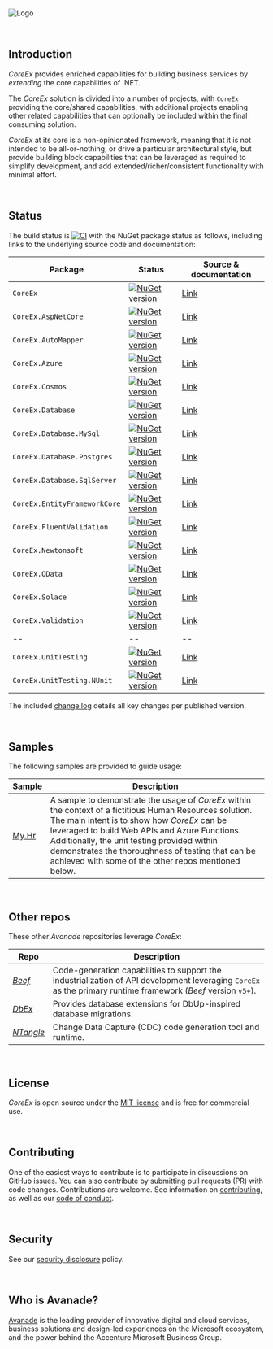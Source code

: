 <br/>

![Logo](./images/Logo256x256.png "CoreEx")

<br/>

## Introduction

_CoreEx_ provides enriched capabilities for building business services by _extending_ the core capabilities of .NET.

The _CoreEx_ solution is divided into a number of projects, with `CoreEx` providing the core/shared capabilities, with additional projects enabling other related capabilities that can optionally be included within the final consuming solution.

_CoreEx_ at its core is a non-opinionated framework, meaning that it is not intended to be all-or-nothing, or drive a particular architectural style, but provide building block capabilities that can be leveraged as required to simplify development, and add extended/richer/consistent functionality with minimal effort.

<br/>

## Status

The build status is [![CI](https://github.com/Avanade/CoreEx/workflows/CI/badge.svg)](https://github.com/Avanade/CoreEx/actions?query=workflow%3ACI) with the NuGet package status as follows, including links to the underlying source code and documentation:

Package | Status | Source & documentation
-|-|-
`CoreEx` | [![NuGet version](https://badge.fury.io/nu/CoreEx.svg)](https://badge.fury.io/nu/CoreEx) | [Link](./src/CoreEx)
`CoreEx.AspNetCore` | [![NuGet version](https://badge.fury.io/nu/CoreEx.AspNetCore.svg)](https://badge.fury.io/nu/CoreEx.AspNetCore) | [Link](./src/CoreEx/AspNetCore)
`CoreEx.AutoMapper` | [![NuGet version](https://badge.fury.io/nu/CoreEx.AutoMapper.svg)](https://badge.fury.io/nu/CoreEx.AutoMapper) | [Link](./src/CoreEx.AutoMapper)
`CoreEx.Azure` | [![NuGet version](https://badge.fury.io/nu/CoreEx.Azure.svg)](https://badge.fury.io/nu/CoreEx.Azure) | [Link](./src/CoreEx.Azure)
`CoreEx.Cosmos` | [![NuGet version](https://badge.fury.io/nu/CoreEx.Cosmos.svg)](https://badge.fury.io/nu/CoreEx.Cosmos) | [Link](./src/CoreEx.Cosmos)
`CoreEx.Database` | [![NuGet version](https://badge.fury.io/nu/CoreEx.Database.svg)](https://badge.fury.io/nu/CoreEx.Database) | [Link](./src/CoreEx.Database)
`CoreEx.Database.MySql` | [![NuGet version](https://badge.fury.io/nu/CoreEx.Database.MySql.svg)](https://badge.fury.io/nu/CoreEx.Database.MySql) | [Link](./src/CoreEx.Database.MySql)
`CoreEx.Database.Postgres` | [![NuGet version](https://badge.fury.io/nu/CoreEx.Database.Postgres.svg)](https://badge.fury.io/nu/CoreEx.Database.Postgres) | [Link](./src/CoreEx.Database.Postgres)
`CoreEx.Database.SqlServer` | [![NuGet version](https://badge.fury.io/nu/CoreEx.Database.SqlServer.svg)](https://badge.fury.io/nu/CoreEx.Database.SqlServer) | [Link](./src/CoreEx.Database.SqlServer)
`CoreEx.EntityFrameworkCore` | [![NuGet version](https://badge.fury.io/nu/CoreEx.EntityFrameworkCore.svg)](https://badge.fury.io/nu/CoreEx.EntityFrameworkCore) | [Link](./src/CoreEx.EntityFrameworkCore)
`CoreEx.FluentValidation` | [![NuGet version](https://badge.fury.io/nu/CoreEx.FluentValidation.svg)](https://badge.fury.io/nu/CoreEx.FluentValidation) | [Link](./src/CoreEx.FluentValidation)
`CoreEx.Newtonsoft` | [![NuGet version](https://badge.fury.io/nu/CoreEx.Newtonsoft.svg)](https://badge.fury.io/nu/CoreEx.Newtonsoft) | [Link](./src/CoreEx.Newtonsoft)
`CoreEx.OData` | [![NuGet version](https://badge.fury.io/nu/CoreEx.OData.svg)](https://badge.fury.io/nu/CoreEx.OData) | [Link](./src/CoreEx.OData)
`CoreEx.Solace` | [![NuGet version](https://badge.fury.io/nu/CoreEx.Solace.svg)](https://badge.fury.io/nu/CoreEx.Solace) | [Link](./src/CoreEx.Solace)
`CoreEx.Validation` | [![NuGet version](https://badge.fury.io/nu/CoreEx.Validation.svg)](https://badge.fury.io/nu/CoreEx.Validation) | [Link](./src/CoreEx.Validation)
-- | -- | --
`CoreEx.UnitTesting` | [![NuGet version](https://badge.fury.io/nu/CoreEx.UnitTesting.svg)](https://badge.fury.io/nu/CoreEx.UnitTesting) | [Link](./src/CoreEx.UnitTesting)
`CoreEx.UnitTesting.NUnit` | [![NuGet version](https://badge.fury.io/nu/CoreEx.UnitTesting.NUnit.svg)](https://badge.fury.io/nu/CoreEx.UnitTesting.NUnit) | [Link](./src/CoreEx.UnitTesting)


The included [change log](CHANGELOG.md) details all key changes per published version.

<br/>

## Samples

The following samples are provided to guide usage:

Sample | Description
-|-
[My.Hr](./samples/My.Hr) | A sample to demonstrate the usage of _CoreEx_ within the context of a fictitious Human Resources solution. The main intent is to show how _CoreEx_ can be leveraged to build Web APIs and Azure Functions. Additionally, the unit testing provided within demonstrates the thoroughness of testing that can be achieved with some of the other repos mentioned below.  

<br/>

## Other repos

These other _Avanade_ repositories leverage _CoreEx_:

Repo | Description
-|-
[*Beef*](https://github.com/Avanade/beef) | Code-generation capabilities to support the industrialization of API development leveraging `CoreEx` as the primary runtime framework (_Beef_ version `v5+`).
[*DbEx*](https://github.com/Avanade/dbex) | Provides database extensions for DbUp-inspired database migrations.
[*NTangle*](https://github.com/Avanade/ntangle) | Change Data Capture (CDC) code generation tool and runtime.

<br/>

## License

_CoreEx_ is open source under the [MIT license](./LICENCE) and is free for commercial use.

<br/>

## Contributing

One of the easiest ways to contribute is to participate in discussions on GitHub issues. You can also contribute by submitting pull requests (PR) with code changes. Contributions are welcome. See information on [contributing](./CONTRIBUTING.md), as well as our [code of conduct](https://avanade.github.io/code-of-conduct/).

<br/>

## Security

See our [security disclosure](./SECURITY.md) policy.

<br/>

## Who is Avanade?

[Avanade](https://www.avanade.com) is the leading provider of innovative digital and cloud services, business solutions and design-led experiences on the Microsoft ecosystem, and the power behind the Accenture Microsoft Business Group.